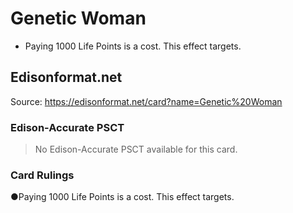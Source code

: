 # Genetic Woman

*   Paying 1000 Life Points is a cost. This effect targets.

## Edisonformat.net

Source: https://edisonformat.net/card?name=Genetic%20Woman

### Edison-Accurate PSCT

> No Edison-Accurate PSCT available for this card.

### Card Rulings

●Paying 1000 Life Points is a cost. This effect targets.
            